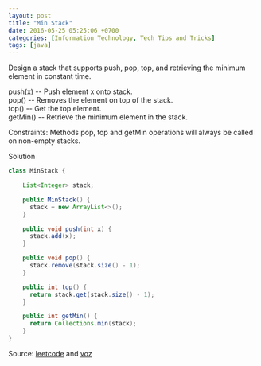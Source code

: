 ```yaml
---
layout: post
title: "Min Stack"
date: 2016-05-25 05:25:06 +0700
categories: [Information Technology, Tech Tips and Tricks]
tags: [java]
---
```


Design a stack that supports push, pop, top, and retrieving the minimum element in constant time.

push(x) -- Push element x onto stack. <br/>
pop() -- Removes the element on top of the stack. <br/>
top() -- Get the top element. <br/>
getMin() -- Retrieve the minimum element in the stack. <br/>

Constraints:
Methods pop, top and getMin operations will always be called on non-empty stacks.

Solution

```java
class MinStack {

    List<Integer> stack;

    public MinStack() {
      stack = new ArrayList<>();
    }

    public void push(int x) {
      stack.add(x);
    }

    public void pop() {
      stack.remove(stack.size() - 1);
    }

    public int top() {
      return stack.get(stack.size() - 1);
    }

    public int getMin() {
      return Collections.min(stack);
    }
}
```

Source: [leetcode](https://leetcode.com/problems/min-stack/) and [voz](https://next.voz.vn/t/chellenge-300-bai-code-thieu-nhi.40335/post-1091820)
